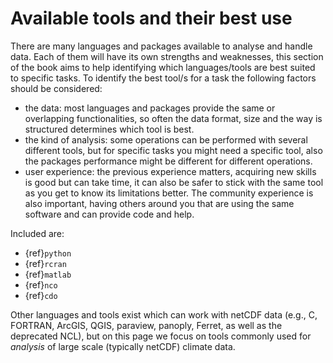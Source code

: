# Available tools and their best use

There are many languages and packages available to analyse and handle data. Each of them will have its own strengths and weaknesses, this section of the book aims to help identifying which languages/tools are best suited to specific tasks.
To identify the best tool/s for a task the following factors should be considered:

- the data: most languages and packages provide the same or overlapping functionalities, so often the data format, size and the way is structured determines which tool is best.
- the kind of analysis: some operations can be performed with several different tools, but for specific tasks you might need a specific tool, also the packages performance might be different for different operations.
- user experience: the previous experience matters, acquiring new skills is good but can take time, it can also be safer to stick with the same tool as you get to know its limitations better. The community experience is also important, having others around you that are using the same software and can provide code and help. 


Included are:
- {ref}`python`
- {ref}`rcran`
- {ref}`matlab`
- {ref}`nco`
- {ref}`cdo`

Other languages and tools exist which can work with netCDF data (e.g., C, FORTRAN, ArcGIS, QGIS, paraview, panoply, Ferret, as well as the deprecated NCL), but on this page we focus on tools commonly used for *analysis* of large scale (typically netCDF) climate data.

